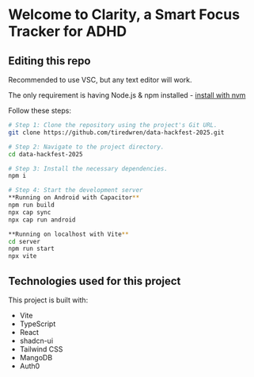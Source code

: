 # Welcome to Clarity, a Smart Focus Tracker for ADHD

## Editing this repo

Recommended to use VSC, but any text editor will work.

The only requirement is having Node.js & npm installed - [install with nvm](https://github.com/nvm-sh/nvm#installing-and-updating)

Follow these steps:

```sh
# Step 1: Clone the repository using the project's Git URL.
git clone https://github.com/tiredwren/data-hackfest-2025.git

# Step 2: Navigate to the project directory.
cd data-hackfest-2025

# Step 3: Install the necessary dependencies.
npm i

# Step 4: Start the development server
**Running on Android with Capacitor**
npm run build
npx cap sync
npx cap run android

**Running on localhost with Vite**
cd server
npm run start
npx vite
```

## Technologies used for this project

This project is built with:
- Vite
- TypeScript
- React
- shadcn-ui
- Tailwind CSS
- MangoDB
- Auth0
